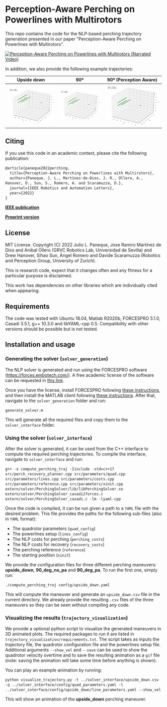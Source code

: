 # Perception-Aware Perching on Powerlines with Multirotors

This repo contains the code for the NLP-based perching trajectory generation presented in our paper "Perception-Aware Perching on Powerlines with Multirotors".

[![Perception-Aware Perching on Powerlines with Multirotors (Narrated Video)](https://img.youtube.com/vi/JsPavnsfpbk/0.jpg)](https://youtu.be/JsPavnsfpbk)

In addition, we also provide the following example trajectories:
 
Upside down             | 90º             |  90º (Perception Aware)
:-------------------------:|:-------------------------:|:-------------------------:
![Upside Down](trajectory_visualization/upside_down.gif)  |  ![90º (No Perception Awareness)](trajectory_visualization/90_deg_no_pa.gif)  |  ![90º (With Perception Awareness)](trajectory_visualization/90_deg_pa.gif)

## Citing 
If you use this code in an academic context, please cite the following publication:

```
@article{paneque2022perching,
  title={Perception-Aware Perching on Powerlines with Multirotors},
  author={Paneque, J. L., Martínez-de-Dios, J. R., Ollero, A., Hanover, D., Sun, S., Romero, A. and Scaramuzza, D.},
  journal={IEEE Robotics and Automation Letters},
  year={2022}
}
```

**[IEEE publication](https://ieeexplore.ieee.org/document/9691874)** 

**[Preprint version](https://zenodo.org/record/5947305/files/RAL22_Paneque_Perching.pdf?download=1)** 

## License 
MIT License. Copyright (C) 2022 Julio L. Paneque, Jose Ramiro Martínez de Dios and Anibal Ollero (GRVC Robotics Lab, Universidad de Sevilla) and Drew Hanover, Sihao Sun, Ángel Romero and Davide Scaramuzza (Robotics and Perception Group, University of Zurich).

This is research code, expect that it changes often and any fitness for a particular purpose is disclaimed.

This work has dependencies on other libraries which are individually cited when appearing.

## Requirements 
The code was tested with Ubuntu 18.04, Matlab R2020b, FORCESPRO 5.1.0, Casadi 3.5.1, g++ 10.3.0 and libYAML-cpp 0.5. Compatibility with other versions should be possible but is not tested.

## Installation and usage

### Generating the solver (`solver_generation`)
The NLP solver is generated and run using the FORCESPRO software (https://forces.embotech.com/). A free academic license of the software can be requested in [this link](https://my.embotech.com/auth/sign_up).

Once you have the license, install FORCESPRO following [these instructions](https://forces.embotech.com/Documentation/installation/obtaining.html), and then install the MATLAB client following [these instructions](https://forces.embotech.com/Documentation/installation/matlab.html). After that, navigate to the `solver_generation` folder and run:

```
generate_solver.m
```

This will generate all the required files and copy them to the `solver_interface` folder.

### Using the solver (`solver_interface`)

After the solver is generated, it can be used from the C++ interface to compute the required perching trajectories. To compile the interface, navigate to `solver_interface` and run:

```
g++ -o compute_perching_traj -Iinclude -std=c++17 src/perch_recovery_planner.cpp src/parameters/quad.cpp src/parameters/lines.cpp src/parameters/costs.cpp src/parameters/reference.cpp src/parameters/xinit.cpp extern/solver/PerchingSolver/lib/libPerchingSolver.so extern/solver/PerchingSolver_casadi2forces.c extern/solver/PerchingSolver_casadi.c -lm -lyaml-cpp
```
Once the code is compiled, it can be run given a path to a `YAML` file with the desired problem. This file provides the paths for the following sub-files (also in `YAML` format):

* The quadrotor parameters (`quad_config`)
* The powerlines setup (`lines_config`)
* The NLP costs for perching (`perching_costs`)
* The NLP costs for recovery (`recovery_costs`)
* The perching reference (`reference`)
* The starting position (`xinit`)

We provide the configuration files for three different perching maneuvers: **upside_down**, **90_deg_no_pa** and **90_deg_pa**. To run the first one, simply run: 

```
./compute_perching_traj config/upside_down.yaml
```
This will compute the maneuver and generate an `upside_down.csv` file in the current directory. We already provide the resulting `.csv` files of the three maneuvers so they can be seen without compiling any code. 

### Visualizing the results (`trajectory_visualization`)

We provide a optional python script to visualize the generated maneuvers in 3D animated plots. The required packages to run it are listed in `trajectory_visualization/requirements.txt`. The script takes as inputs the trajectory file, the quadrotor configuration file and the powerlines setup file. Additional arguments `--show_vel` and `--save` can be used to show the quadrotor velocity overtime and to save the resulting animation as a `gif` file (note: saving the animation will take some time before anything is shown).

You can play an example animation by running:
```
python visualize_trajectory.py -t ../solver_interface/upside_down.csv -q ../solver_interface/config/quad_parameters.yaml -l ../solver_interface/config/upside_down/line_parameters.yaml --show_vel
```

This will show an animation of the **upside_down** perching maneuver.
